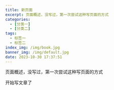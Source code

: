 ```yaml
---
title: 新页面
excerpt: 页面概述，没写过，第一次尝试这种写页面的方式
categories:
  - [分类一]
  - [分类二]
tags:
  - 标签一
  - 标签二
index_img: /img/book.jpg
banner_img: /img/default.jpg
date: 2023-10-30 17:37:51
---
```


页面概述，没写过，第一次尝试这种写页面的方式

开始写文章了